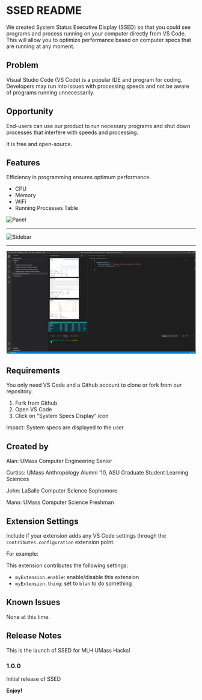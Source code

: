 # SSED README

We created System Status Executive Display (SSED) so that you could see programs and process running on your computer directly from VS Code. This will allow you to optimize performance based on computer specs that are running at any moment.

## Problem

Visual Studio Code (VS Code) is a popular IDE and program for coding. Developers may run into issues with processing speeds and not be aware of programs running unnecessarily.

## Opportunity

End-users can use our product to run necessary programs and shut down processes that interfere with speeds and processing.

It is free and open-source.

## Features

Efficiency in programming ensures optimum performance.

* CPU
* Memory
* WiFi
* Running Processes Table

![Panel](https://github.com/harrisj09/SSED/blob/master/images/PanelMockup.png)

---

![Sidebar](https://github.com/harrisj09/SSED/blob/master/images/SidebarMockup.png)

---

![Overall](./media/readme.JPG)

## Requirements

You only need VS Code and a Github account to clone or fork from our repository.

1. Fork from Github
2. Open VS Code
3. Click on “System Specs Display” icon

Impact: System specs are displayed to the user

## Created by

Alan: UMass Computer Engineering Senior

Curtiss: UMass Anthropology Alumni ‘10, ASU Graduate Student Learning Sciences

John: LaSalle Computer Science Sophomore

Mano: UMass Computer Science Freshman

## Extension Settings

Include if your extension adds any VS Code settings through the `contributes.configuration` extension point.

For example:

This extension contributes the following settings:

* `myExtension.enable`: enable/disable this extension
* `myExtension.thing`: set to `blah` to do something

## Known Issues

None at this time.

## Release Notes

This is the launch of SSED for MLH UMass Hacks!

### 1.0.0

Initial release of SSED

**Enjoy!**